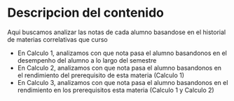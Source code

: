 # Descripcion del contenido
Aqui buscamos analizar las notas de cada alumno basandose en el historial de materias correlativas que curso
* En Calculo 1, analizamos con que nota pasa el alumno basandonos en el desempenho del alumno a lo largo del semestre
* En Calculo 2, analizamos con que nota pasa el alumno basandonos en el rendimiento del prerequisito de esta materia (Calculo 1)
* En Calculo 3, analizamos con que nota pasa el alumno basandonos en el rendimiento en los prerequisitos esta materia (Calculo 1 y Calculo 2)
